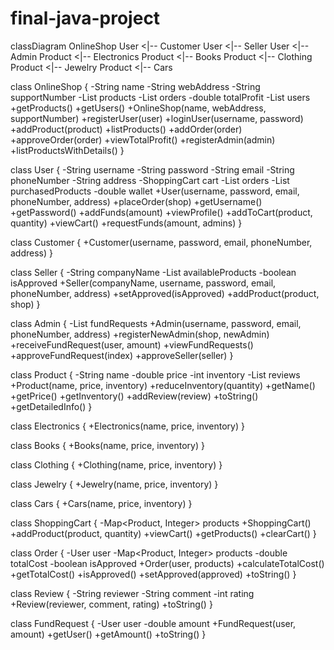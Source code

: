 # final-java-project

classDiagram
    OnlineShop
    User <|-- Customer
    User <|-- Seller
    User <|-- Admin
    Product <|-- Electronics
    Product <|-- Books
    Product <|-- Clothing
    Product <|-- Jewelry
    Product <|-- Cars

class OnlineShop {
        -String name
        -String webAddress
        -String supportNumber
        -List<Product> products
        -List<Order> orders
        -double totalProfit
        -List<User> users
        +getProducts()
        +getUsers()
        +OnlineShop(name, webAddress, supportNumber)
        +registerUser(user)
        +loginUser(username, password)
        +addProduct(product)
        +listProducts()
        +addOrder(order)
        +approveOrder(order)
        +viewTotalProfit()
        +registerAdmin(admin)
        +listProductsWithDetails()
    }

class User {
        -String username
        -String password
        -String email
        -String phoneNumber
        -String address
        -ShoppingCart cart
        -List<Order> orders
        -List<Product> purchasedProducts
        -double wallet
        +User(username, password, email, phoneNumber, address)
        +placeOrder(shop)
        +getUsername()
        +getPassword()
        +addFunds(amount)
        +viewProfile()
        +addToCart(product, quantity)
        +viewCart()
        +requestFunds(amount, admins)
    }

class Customer {
        +Customer(username, password, email, phoneNumber, address)
    }

class Seller {
        -String companyName
        -List<Product> availableProducts
        -boolean isApproved
        +Seller(companyName, username, password, email, phoneNumber, address)
        +setApproved(isApproved)
        +addProduct(product, shop)
    }

class Admin {
        -List<FundRequest> fundRequests
        +Admin(username, password, email, phoneNumber, address)
        +registerNewAdmin(shop, newAdmin)
        +receiveFundRequest(user, amount)
        +viewFundRequests()
        +approveFundRequest(index)
        +approveSeller(seller)
    }

class Product {
        -String name
        -double price
        -int inventory
        -List<Review> reviews
        +Product(name, price, inventory)
        +reduceInventory(quantity)
        +getName()
        +getPrice()
        +getInventory()
        +addReview(review)
        +toString()
        +getDetailedInfo()
    }

class Electronics {
        +Electronics(name, price, inventory)
    }

class Books {
        +Books(name, price, inventory)
    }

class Clothing {
        +Clothing(name, price, inventory)
    }

class Jewelry {
        +Jewelry(name, price, inventory)
    }

class Cars {
        +Cars(name, price, inventory)
    }

class ShoppingCart {
        -Map<Product, Integer> products
        +ShoppingCart()
        +addProduct(product, quantity)
        +viewCart()
        +getProducts()
        +clearCart()
    }

class Order {
        -User user
        -Map<Product, Integer> products
        -double totalCost
        -boolean isApproved
        +Order(user, products)
        +calculateTotalCost()
        +getTotalCost()
        +isApproved()
        +setApproved(approved)
        +toString()
    }

class Review {
        -String reviewer
        -String comment
        -int rating
        +Review(reviewer, comment, rating)
        +toString()
    }

class FundRequest {
        -User user
        -double amount
        +FundRequest(user, amount)
        +getUser()
        +getAmount()
        +toString()
    }
